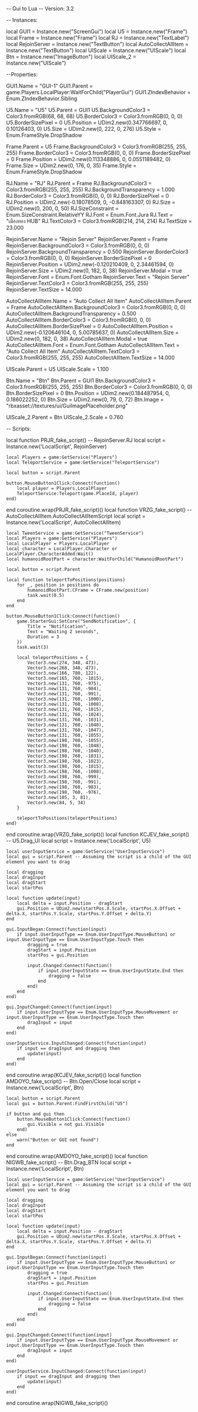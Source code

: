 -- Gui to Lua
-- Version: 3.2

-- Instances:

local GUI1 = Instance.new("ScreenGui")
local U5 = Instance.new("Frame")
local Frame = Instance.new("Frame")
local RJ = Instance.new("TextLabel")
local RejoinServer = Instance.new("TextButton")
local AutoCollectAllItem = Instance.new("TextButton")
local UIScale = Instance.new("UIScale")
local Btn = Instance.new("ImageButton")
local UIScale_2 = Instance.new("UIScale")

--Properties:

GUI1.Name = "GUI-1"
GUI1.Parent = game.Players.LocalPlayer:WaitForChild("PlayerGui")
GUI1.ZIndexBehavior = Enum.ZIndexBehavior.Sibling

U5.Name = "U5"
U5.Parent = GUI1
U5.BackgroundColor3 = Color3.fromRGB(68, 68, 68)
U5.BorderColor3 = Color3.fromRGB(0, 0, 0)
U5.BorderSizePixel = 0
U5.Position = UDim2.new(0.347766697, 0, 0.10126403, 0)
U5.Size = UDim2.new(0, 222, 0, 276)
U5.Style = Enum.FrameStyle.DropShadow

Frame.Parent = U5
Frame.BackgroundColor3 = Color3.fromRGB(255, 255, 255)
Frame.BorderColor3 = Color3.fromRGB(0, 0, 0)
Frame.BorderSizePixel = 0
Frame.Position = UDim2.new(0.113348886, 0, 0.0551189482, 0)
Frame.Size = UDim2.new(0, 176, 0, 35)
Frame.Style = Enum.FrameStyle.DropShadow

RJ.Name = "RJ"
RJ.Parent = Frame
RJ.BackgroundColor3 = Color3.fromRGB(255, 255, 255)
RJ.BackgroundTransparency = 1.000
RJ.BorderColor3 = Color3.fromRGB(0, 0, 0)
RJ.BorderSizePixel = 0
RJ.Position = UDim2.new(-0.18078509, 0, -0.848163307, 0)
RJ.Size = UDim2.new(0, 200, 0, 50)
RJ.SizeConstraint = Enum.SizeConstraint.RelativeYY
RJ.Font = Enum.Font.Jura
RJ.Text = "เมืองทอง HUB"
RJ.TextColor3 = Color3.fromRGB(214, 214, 214)
RJ.TextSize = 23.000

RejoinServer.Name = "Rejoin Server"
RejoinServer.Parent = Frame
RejoinServer.BackgroundColor3 = Color3.fromRGB(0, 0, 0)
RejoinServer.BackgroundTransparency = 0.500
RejoinServer.BorderColor3 = Color3.fromRGB(0, 0, 0)
RejoinServer.BorderSizePixel = 0
RejoinServer.Position = UDim2.new(-0.120210409, 0, 2.34461594, 0)
RejoinServer.Size = UDim2.new(0, 182, 0, 38)
RejoinServer.Modal = true
RejoinServer.Font = Enum.Font.Gotham
RejoinServer.Text = "Rejoin Server"
RejoinServer.TextColor3 = Color3.fromRGB(255, 255, 255)
RejoinServer.TextSize = 14.000

AutoCollectAllItem.Name = "Auto Collect All Item"
AutoCollectAllItem.Parent = Frame
AutoCollectAllItem.BackgroundColor3 = Color3.fromRGB(0, 0, 0)
AutoCollectAllItem.BackgroundTransparency = 0.500
AutoCollectAllItem.BorderColor3 = Color3.fromRGB(0, 0, 0)
AutoCollectAllItem.BorderSizePixel = 0
AutoCollectAllItem.Position = UDim2.new(-0.120646104, 0, 5.00785637, 0)
AutoCollectAllItem.Size = UDim2.new(0, 182, 0, 38)
AutoCollectAllItem.Modal = true
AutoCollectAllItem.Font = Enum.Font.Gotham
AutoCollectAllItem.Text = "Auto Collect All Item"
AutoCollectAllItem.TextColor3 = Color3.fromRGB(255, 255, 255)
AutoCollectAllItem.TextSize = 14.000

UIScale.Parent = U5
UIScale.Scale = 1.100

Btn.Name = "Btn"
Btn.Parent = GUI1
Btn.BackgroundColor3 = Color3.fromRGB(255, 255, 255)
Btn.BorderColor3 = Color3.fromRGB(0, 0, 0)
Btn.BorderSizePixel = 0
Btn.Position = UDim2.new(0.184487954, 0, 0.186022252, 0)
Btn.Size = UDim2.new(0, 79, 0, 72)
Btn.Image = "rbxasset://textures/ui/GuiImagePlaceholder.png"

UIScale_2.Parent = Btn
UIScale_2.Scale = 0.760

-- Scripts:

local function PRJR_fake_script() -- RejoinServer.RJ 
	local script = Instance.new('LocalScript', RejoinServer)

	local Players = game:GetService("Players")
	local TeleportService = game:GetService("TeleportService")
	
	local button = script.Parent
	
	button.MouseButton1Click:Connect(function()
	    local player = Players.LocalPlayer
	    TeleportService:Teleport(game.PlaceId, player)
	end)
	
	
end
coroutine.wrap(PRJR_fake_script)()
local function VRZG_fake_script() -- AutoCollectAllItem.AutoCollectAllItemScript 
	local script = Instance.new('LocalScript', AutoCollectAllItem)

	local TweenService = game:GetService("TweenService")
	local Players = game:GetService("Players")
	local LocalPlayer = Players.LocalPlayer
	local character = LocalPlayer.Character or LocalPlayer.CharacterAdded:Wait()
	local humanoidRootPart = character:WaitForChild("HumanoidRootPart")
	
	local button = script.Parent
	
	local function teleportToPositions(positions)
		for _, position in positions do
			humanoidRootPart.CFrame = CFrame.new(position)
			task.wait(0.5)
		end
	end
	
	button.MouseButton1Click:Connect(function()
		game.StarterGui:SetCore("SendNotification", {
			Title = "Notification",
			Text = "Waiting 2 seconds",
			Duration = 3
		})
		task.wait(3)
	
		local teleportPositions = {
			Vector3.new(274, 348, 473),
			Vector3.new(268, 348, 473),
			Vector3.new(166, 780, 122),
			Vector3.new(165, 760, -1015),
			Vector3.new(131, 760, -975),
			Vector3.new(131, 760, -984),
			Vector3.new(131, 760, -991),
			Vector3.new(131, 760, -1000),
			Vector3.new(131, 760, -1008),
			Vector3.new(131, 760, -1015),
			Vector3.new(131, 760, -1024),
			Vector3.new(131, 760, -1031),
			Vector3.new(131, 760, -1040),
			Vector3.new(131, 760, -1047),
			Vector3.new(131, 760, -1055),
			Vector3.new(198, 760, -1055),
			Vector3.new(198, 760, -1048),
			Vector3.new(198, 760, -1040),
			Vector3.new(198, 760, -1031),
			Vector3.new(198, 760, -1023),
			Vector3.new(198, 760, -1015),
			Vector3.new(198, 760, -1008),
			Vector3.new(198, 760, -999),
			Vector3.new(198, 760, -991),
			Vector3.new(198, 760, -983),
			Vector3.new(198, 760, -976),
			Vector3.new(105, 3, 81),
			Vector3.new(84, 5, 34)
		}
	
		teleportToPositions(teleportPositions)
	end)
	
end
coroutine.wrap(VRZG_fake_script)()
local function KCJEV_fake_script() -- U5.Drag_UI 
	local script = Instance.new('LocalScript', U5)

	local userInputService = game:GetService("UserInputService")
	local gui = script.Parent -- Assuming the script is a child of the GUI element you want to drag
	
	local dragging
	local dragInput
	local dragStart
	local startPos
	
	local function update(input)
		local delta = input.Position - dragStart
		gui.Position = UDim2.new(startPos.X.Scale, startPos.X.Offset + delta.X, startPos.Y.Scale, startPos.Y.Offset + delta.Y)
	end
	
	gui.InputBegan:Connect(function(input)
		if input.UserInputType == Enum.UserInputType.MouseButton1 or input.UserInputType == Enum.UserInputType.Touch then
			dragging = true
			dragStart = input.Position
			startPos = gui.Position
	
			input.Changed:Connect(function()
				if input.UserInputState == Enum.UserInputState.End then
					dragging = false
				end
			end)
		end
	end)
	
	gui.InputChanged:Connect(function(input)
		if input.UserInputType == Enum.UserInputType.MouseMovement or input.UserInputType == Enum.UserInputType.Touch then
			dragInput = input
		end
	end)
	
	userInputService.InputChanged:Connect(function(input)
		if input == dragInput and dragging then
			update(input)
		end
	end)
	
end
coroutine.wrap(KCJEV_fake_script)()
local function AMDOYO_fake_script() -- Btn.Open/Close 
	local script = Instance.new('LocalScript', Btn)

	local button = script.Parent
	local gui = button.Parent:FindFirstChild("U5")
	
	if button and gui then
		button.MouseButton1Click:Connect(function()
			gui.Visible = not gui.Visible
		end)
	else
		warn("Button or GUI not found")
	end
	
end
coroutine.wrap(AMDOYO_fake_script)()
local function NIGWB_fake_script() -- Btn.Drag_BTN 
	local script = Instance.new('LocalScript', Btn)

	local userInputService = game:GetService("UserInputService")
	local gui = script.Parent -- Assuming the script is a child of the GUI element you want to drag
	
	local dragging
	local dragInput
	local dragStart
	local startPos
	
	local function update(input)
		local delta = input.Position - dragStart
		gui.Position = UDim2.new(startPos.X.Scale, startPos.X.Offset + delta.X, startPos.Y.Scale, startPos.Y.Offset + delta.Y)
	end
	
	gui.InputBegan:Connect(function(input)
		if input.UserInputType == Enum.UserInputType.MouseButton1 or input.UserInputType == Enum.UserInputType.Touch then
			dragging = true
			dragStart = input.Position
			startPos = gui.Position
	
			input.Changed:Connect(function()
				if input.UserInputState == Enum.UserInputState.End then
					dragging = false
				end
			end)
		end
	end)
	
	gui.InputChanged:Connect(function(input)
		if input.UserInputType == Enum.UserInputType.MouseMovement or input.UserInputType == Enum.UserInputType.Touch then
			dragInput = input
		end
	end)
	
	userInputService.InputChanged:Connect(function(input)
		if input == dragInput and dragging then
			update(input)
		end
	end)
	
end
coroutine.wrap(NIGWB_fake_script)()
